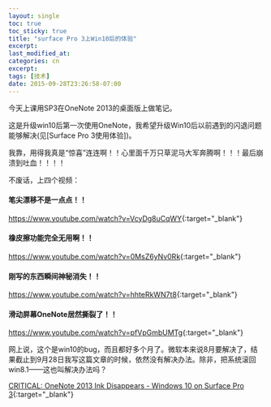 ```yaml
---
layout: single
toc: true
toc_sticky: true
title: "surface Pro 3上Win10后的体验"
excerpt:
last_modified_at:
categories: cn
excerpt:
tags: [技术]
date: 2015-09-28T23:26:58-07:00
---
```



今天上课用SP3在OneNote 2013的桌面版上做笔记。

这是升级win10后第一次使用OneNote，我希望升级Win10后以前遇到的闪退问题能够解决(见[Surface Pro 3使用体验])。

我靠，用得我真是“惊喜”连连啊！！心里面千万只草泥马大军奔腾啊！！！最后崩溃到吐血！！！！

不废话，上四个视频：

#### 笔尖漂移不是一点点！！

<https://www.youtube.com/watch?v=VcyDg8uCqWY>{:target="_blank"}

#### 橡皮擦功能完全无用啊！！

<https://www.youtube.com/watch?v=0MsZ6yNv0Rk>{:target="_blank"}

#### 刚写的东西瞬间神秘消失！！

<https://www.youtube.com/watch?v=hhteRkWN7t8>{:target="_blank"}

#### 滑动屏幕OneNote居然撕裂了！！

<https://www.youtube.com/watch?v=pfVpGmbUMTg>{:target="_blank"}

网上说，这个是win10的bug，而且都好多个月了。微软本来说8月要解决了，结果截止到9月28日我写这篇文章的时候，依然没有解决办法。除非，把系统滚回win8.1——这也叫解决办法吗？

[CRITICAL: OneNote 2013 Ink Disappears - Windows 10 on Surface Pro 3](http://answers.microsoft.com/en-us/office/forum/office_onenote-onenote_2013/critical-onenote-2013-ink-disappears-windows-10-on/5a5f3c73-ccb3-465d-88b3-1d30ce15a702?auth=1){:target="_blank"}


